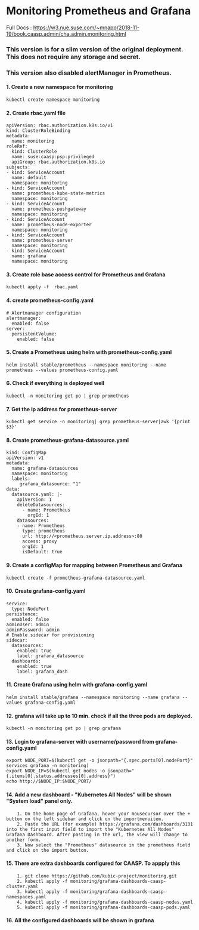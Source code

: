 # Monitoring Prometheus and Grafana
Full Docs : https://w3.nue.suse.com/~mnapp/2018-11-19/book.caasp.admin/cha.admin.monitoring.html
### This version is for a slim version of the original deployment. This does not require any storage and secret.
### This version also disabled alertManager in Prometheus.
#### 1. Create a new namespace for monitoring 
```kubectl create namespace monitoring```
#### 2. Create rbac.yaml file
```
apiVersion: rbac.authorization.k8s.io/v1
kind: ClusterRoleBinding
metadata:
  name: monitoring
roleRef:
  kind: ClusterRole
  name: suse:caasp:psp:privileged
  apiGroup: rbac.authorization.k8s.io
subjects:
- kind: ServiceAccount
  name: default
  namespace: monitoring
- kind: ServiceAccount
  name: prometheus-kube-state-metrics
  namespace: monitoring
- kind: ServiceAccount
  name: prometheus-pushgateway
  namespace: monitoring
- kind: ServiceAccount
  name: prometheus-node-exporter
  namespace: monitoring  
- kind: ServiceAccount
  name: prometheus-server
  namespace: monitoring  
- kind: ServiceAccount
  name: grafana
  namespace: monitoring 
  ```
#### 3. Create role base access control for Prometheus and Grafana
```kubectl apply -f  rbac.yaml```
#### 4. create prometheus-config.yaml
```
# Alertmanager configuration
alertmanager:
  enabled: false
server:
  persistentVolume:
    enabled: false
```
#### 5. Create a Prometheus using helm with prometheus-config.yaml
```helm install stable/prometheus --namespace monitoring --name prometheus --values prometheus-config.yaml```
#### 6. Check if everything is deployed well
```kubectl -n monitoring get po | grep prometheus```
#### 7. Get the ip address for prometheus-server
```kubectl get service -n monitoring| grep prometheus-server|awk '{print $3}'```
#### 8. Create prometheus-grafana-datasource.yaml
```
kind: ConfigMap
apiVersion: v1
metadata:
  name: grafana-datasources
  namespace: monitoring
  labels:
     grafana_datasource: "1"
data:
  datasource.yaml: |-
    apiVersion: 1
    deleteDatasources:
      - name: Prometheus
        orgId: 1
    datasources:
    - name: Prometheus
      type: prometheus
      url: http://<prometheus.server.ip.address>:80
      access: proxy
      orgId: 1
      isDefault: true
  ```
#### 9. Create a configMap for mapping between Prometheus and Grafana
```kubectl create -f prometheus-grafana-datasource.yaml``` 
#### 10. Create grafana-config.yaml
```
service:
  type: NodePort
persistence:
  enabled: false
adminUser: admin
adminPassword: admin
# Enable sidecar for provisioning
sidecar:
  datasources:
    enabled: true
    label: grafana_datasource
  dashboards:
    enabled: true
    label: grafana_dash
```
#### 11. Create Grafana using helm with grafana-config.yaml
```helm install stable/grafana --namespace monitoring --name grafana --values grafana-config.yaml``` 
#### 12. grafana will take up to 10 min. check if all the three pods are deployed.
```kubectl -n monitoring get po | grep grafana```
#### 13. Login to grafana-server with username/password from grafana-config.yaml
```
export NODE_PORT=$(kubectl get -o jsonpath="{.spec.ports[0].nodePort}" services grafana -n monitoring)
export NODE_IP=$(kubectl get nodes -o jsonpath="{.items[0].status.addresses[0].address}")
echo http://$NODE_IP:$NODE_PORT/
```

#### 14. Add a new dashboard - "Kubernetes All Nodes" will be shown "System load" panel only.
```
    1. On the home page of Grafana, hover your mousecursor over the + button on the left sidebar and click on the importmenuitem.
    2. Paste the URL (for example) https://grafana.com/dashboards/3131 into the first input field to import the "Kubernetes All Nodes" Grafana Dashboard. After pasting in the url, the view will change to another form.
    3. Now select the "Prometheus" datasource in the prometheus field and click on the import button.
```
#### 15. There are extra dashboards configured for CAASP. To appply this
```
    1. git clone https://github.com/kubic-project/monitoring.git
    2. kubectl apply -f monitoring/grafana-dashboards-caasp-cluster.yaml
    3. kubectl apply -f monitoring/grafana-dashboards-caasp-namespaces.yaml
    4. kubectl apply -f monitoring/grafana-dashboards-caasp-nodes.yaml
    5. kubectl apply -f monitoring/grafana-dashboards-caasp-pods.yaml
```
#### 16. All the configured dashboards will be shown in grafana 
